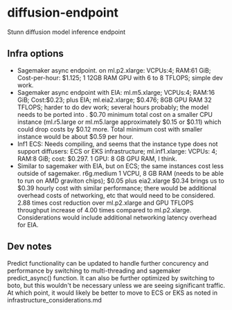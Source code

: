 
# diffusion-endpoint

Stunn diffusion model inference endpoint

## Infra options

- Sagemaker async endpoint. on ml.p2.xlarge: VCPUs:4; RAM:61 GiB; Cost-per-hour: $1.125; 1 12GB RAM GPU with 6 to 8 TFLOPS; simple dev work.
- Sagemaker async endpoint with EIA: ml.m5.xlarge; VCPUs:4; RAM:16 GiB; Cost:$0.23; plus EIA; ml.eia2.xlarge; $0.476; 8GB GPU RAM 32 TFLOPS; harder to do dev work; several hours probably; the model needs to be ported into . $0.70 minimum total cost on a smaller CPU instance (ml.r5.large or ml.m5.large approximately $0.15 or $0.11) which could drop costs by $0.12 more. Total minimum cost with smaller instance would be about $0.59 per hour.
- Inf1 ECS: Needs compiling, and seems that the instance type does not support diffusers: ECS or EKS infrastructure; ml.inf1.xlarge: VCPUs: 4; RAM:8 GiB; cost: $0.297. 1 GPU: 8 GB GPU RAM, I think.
- Similar to sagemaker with EIA, but on ECS; the same instances cost less outside of sagemaker. r6g.medium 1 VCPU, 8 GB RAM (needs to be able to run on AMD graviton chips); $0.05 plus eia2.xlarge $0.34 brings us to $0.39 hourly cost with similar performance; there would be additional overhead costs of networking, etc that would need to be considered. 2.88 times cost reduction over ml.p2.xlarge and GPU TFLOPS throughput increase of 4.00 times compared to ml.p2.xlarge. Considerations would include additional networking latency overhead for EIA.

## Dev notes

Predict functionality can be updated to handle further concurency and performance by switching to multi-threading and sagemaker predict_async() function. It can also be further optimized by switching to boto, but this wouldn't be necessary unless we are seeing significant traffic. At which point, it would likely be better to move to ECS or EKS as noted in infrastructure_considerations.md